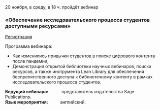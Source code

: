 20 ноября, в среду, в 18 ч. пройдёт вебинар  
### «Обеспечение исследовательского процесса студентов доступными ресурсами»

[Регистрация](https://us06web.zoom.us/webinar/register/5417277729938/WN_jQ0RrJPaSqG1_S1uNge3JA#/registration)

Программа вебинара:
*   Как изменились привычки студентов в поиске цифрового контента после пандемии;
*   Демонстрация открытой библиотеки научных вебинаров, поиска ресурсов, а также инструмента Lean Library для обеспечения беспрепятственного доступа к библиотечному контенту в рамках исследовательского процесса студентов.

**Ведущий вебинара:**           представитель издательства Sage Publications.  
**Язык мероприятия:**          английский.
